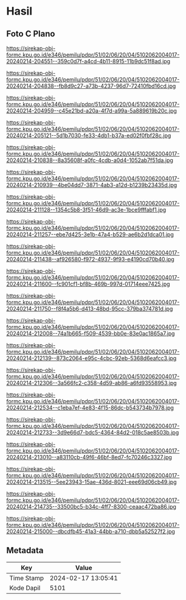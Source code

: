 # Hasil

## Foto C Plano

https://sirekap-obj-formc.kpu.go.id/e346/pemilu/pdpr/51/02/06/20/04/5102062004017-20240214-204551--359c0d7f-a4cd-4b11-8915-11b9dc51f8ad.jpg

https://sirekap-obj-formc.kpu.go.id/e346/pemilu/pdpr/51/02/06/20/04/5102062004017-20240214-204838--fb8d9c27-a73b-4237-96d7-72410fbd16cd.jpg

https://sirekap-obj-formc.kpu.go.id/e346/pemilu/pdpr/51/02/06/20/04/5102062004017-20240214-204959--c45e21bd-a20a-4f7d-a99a-5a889619b20c.jpg

https://sirekap-obj-formc.kpu.go.id/e346/pemilu/pdpr/51/02/06/20/04/5102062004017-20240214-205121--5d1b7030-fe33-4db1-b37a-ed02f0fbf28c.jpg

https://sirekap-obj-formc.kpu.go.id/e346/pemilu/pdpr/51/02/06/20/04/5102062004017-20240214-210838--8a35608f-a0fc-4cdb-a0d4-1052ab7f51da.jpg

https://sirekap-obj-formc.kpu.go.id/e346/pemilu/pdpr/51/02/06/20/04/5102062004017-20240214-210939--4be04dd7-3871-4ab3-a12d-b1239b23435d.jpg

https://sirekap-obj-formc.kpu.go.id/e346/pemilu/pdpr/51/02/06/20/04/5102062004017-20240214-211128--1354c5b8-3f51-46d9-ac3e-1bce9fffabf1.jpg

https://sirekap-obj-formc.kpu.go.id/e346/pemilu/pdpr/51/02/06/20/04/5102062004017-20240214-211257--ebe7d425-3e1b-47a4-b529-ae6b2d1dca01.jpg

https://sirekap-obj-formc.kpu.go.id/e346/pemilu/pdpr/51/02/06/20/04/5102062004017-20240214-211438--af926580-f972-4937-9f93-e4190cd70b40.jpg

https://sirekap-obj-formc.kpu.go.id/e346/pemilu/pdpr/51/02/06/20/04/5102062004017-20240214-211600--fc901cf1-bf8b-469b-997d-01714eee7425.jpg

https://sirekap-obj-formc.kpu.go.id/e346/pemilu/pdpr/51/02/06/20/04/5102062004017-20240214-211750--f8f4a5b6-d413-48bd-95cc-379ba374781d.jpg

https://sirekap-obj-formc.kpu.go.id/e346/pemilu/pdpr/51/02/06/20/04/5102062004017-20240214-212008--74a1b665-f509-4539-bb0e-83e0ac1865a7.jpg

https://sirekap-obj-formc.kpu.go.id/e346/pemilu/pdpr/51/02/06/20/04/5102062004017-20240214-212139--873c2064-e95c-4cbc-92eb-5368d6eafcc3.jpg

https://sirekap-obj-formc.kpu.go.id/e346/pemilu/pdpr/51/02/06/20/04/5102062004017-20240214-212306--3a566fc2-c358-4d59-ab86-a6fd93558953.jpg

https://sirekap-obj-formc.kpu.go.id/e346/pemilu/pdpr/51/02/06/20/04/5102062004017-20240214-212534--c1eba7ef-4e83-4f15-86dc-b543734b7978.jpg

https://sirekap-obj-formc.kpu.go.id/e346/pemilu/pdpr/51/02/06/20/04/5102062004017-20240214-212733--3d9e66d7-bdc5-4364-84d2-018c5ae8503b.jpg

https://sirekap-obj-formc.kpu.go.id/e346/pemilu/pdpr/51/02/06/20/04/5102062004017-20240214-213010--a83110cb-49f6-46bf-8ed7-fc70246c3327.jpg

https://sirekap-obj-formc.kpu.go.id/e346/pemilu/pdpr/51/02/06/20/04/5102062004017-20240214-213515--5ee23943-15ae-436d-8021-eee69d06cb49.jpg

https://sirekap-obj-formc.kpu.go.id/e346/pemilu/pdpr/51/02/06/20/04/5102062004017-20240214-214735--33500bc5-b34c-4ff7-8300-ceaac472ba86.jpg

https://sirekap-obj-formc.kpu.go.id/e346/pemilu/pdpr/51/02/06/20/04/5102062004017-20240214-215000--dbcdfb45-41a3-44bb-a710-dbb5a52527f2.jpg


## Metadata

| Key        | Value               |
| ---------- | ------------------- |
| Time Stamp | 2024-02-17 13:05:41 |
| Kode Dapil | 5101                |



